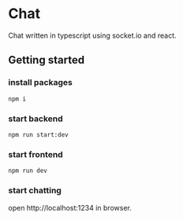 # Chat
Chat written in typescript using socket.io and react.

## Getting started

### install packages
```console
npm i
```
### start backend
```console
npm run start:dev
```

### start frontend
```console
npm run dev
```

### start chatting
open http://localhost:1234 in browser.

